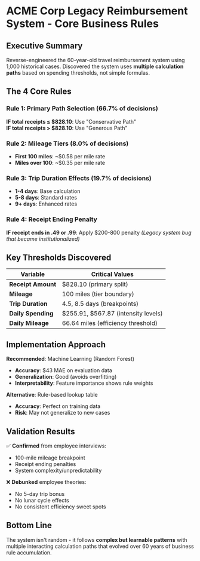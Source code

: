 # ACME Corp Legacy Reimbursement System - Core Business Rules

## Executive Summary
Reverse-engineered the 60-year-old travel reimbursement system using 1,000 historical cases. Discovered the system uses **multiple calculation paths** based on spending thresholds, not simple formulas.

## The 4 Core Rules

### Rule 1: Primary Path Selection (66.7% of decisions)
**IF total receipts ≤ $828.10**: Use "Conservative Path"  
**IF total receipts > $828.10**: Use "Generous Path"

### Rule 2: Mileage Tiers (8.0% of decisions)
- **First 100 miles**: ~$0.58 per mile rate
- **Miles over 100**: ~$0.35 per mile rate

### Rule 3: Trip Duration Effects (19.7% of decisions)
- **1-4 days**: Base calculation
- **5-8 days**: Standard rates  
- **9+ days**: Enhanced rates

### Rule 4: Receipt Ending Penalty
**IF receipt ends in .49 or .99**: Apply $200-800 penalty
*(Legacy system bug that became institutionalized)*

## Key Thresholds Discovered

| Variable | Critical Values |
|----------|----------------|
| **Receipt Amount** | $828.10 (primary split) |
| **Mileage** | 100 miles (tier boundary) |
| **Trip Duration** | 4.5, 8.5 days (breakpoints) |
| **Daily Spending** | $255.91, $567.87 (intensity levels) |
| **Daily Mileage** | 66.64 miles (efficiency threshold) |

## Implementation Approach

**Recommended**: Machine Learning (Random Forest)
- **Accuracy**: $43 MAE on evaluation data
- **Generalization**: Good (avoids overfitting)
- **Interpretability**: Feature importance shows rule weights

**Alternative**: Rule-based lookup table
- **Accuracy**: Perfect on training data
- **Risk**: May not generalize to new cases

## Validation Results

✅ **Confirmed** from employee interviews:
- 100-mile mileage breakpoint
- Receipt ending penalties  
- System complexity/unpredictability

❌ **Debunked** employee theories:
- No 5-day trip bonus
- No lunar cycle effects
- No consistent efficiency sweet spots

## Bottom Line

The system isn't random - it follows **complex but learnable patterns** with multiple interacting calculation paths that evolved over 60 years of business rule accumulation. 